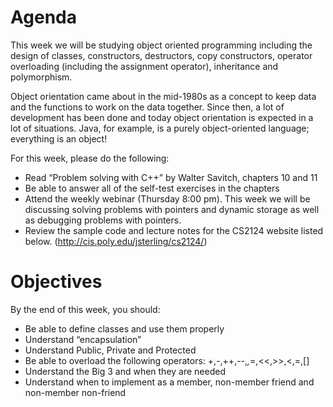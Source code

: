 # Agenda

This week we will be studying object oriented programming including the design of classes, constructors, destructors, copy constructors, operator overloading (including the assignment operator), inheritance and polymorphism. 

Object orientation came about in the mid-1980s as a concept to keep data and the functions to work on the data together.  Since then, a lot of development has been done and today object orientation is expected in a lot of situations.  Java, for example, is a purely object-oriented language; everything is an object!

For this week, please do the following:

* Read “Problem solving with C++” by Walter Savitch, chapters 10 and 11
* Be able to answer all of the self-test exercises in the chapters
* Attend the weekly webinar (Thursday 8:00 pm). This week we will be discussing solving problems with pointers and dynamic storage as well as debugging problems with pointers.
* Review the sample code and lecture notes for the CS2124 website listed below. (http://cis.poly.edu/jsterling/cs2124/)

# Objectives
By the end of this week, you should:

* Be able to define classes and use them properly
* Understand “encapsulation”
* Understand Public, Private and Protected
* Be able to overload the following operators: +,-,++,--,*,*=,<<,>>,<,=,[]
* Understand the Big 3 and when they are needed
* Understand when to implement as a member, non-member friend and non-member non-friend

